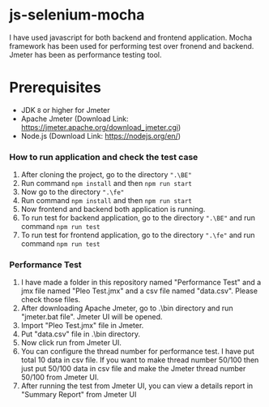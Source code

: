 # js-selenium-mocha

I have used javascript for both backend and frontend application. Mocha framework has been used for performing test over fronend and backend.
Jmeter has been as performance testing tool.

# Prerequisites
* JDK `8` or higher for Jmeter
* Apache Jmeter (Download Link: https://jmeter.apache.org/download_jmeter.cgi)
* Node.js (Download Link: https://nodejs.org/en/)

### How to run application and check the test case
1. After cloning the project, go to the directory `".\BE"`
2. Run command `npm install` and then `npm run start`
3. Now go to the directory `".\fe"`
4. Run command `npm install` and then `npm run start`
5. Now frontend and backend both application is running.
6. To run test for backend application, go to the directory `".\BE"` and run command `npm run test`
7. To run test for frontend application, go to the directory `".\fe"` and run command `npm run test`

### Performance Test
1. I have made a folder in this repository named "Performance Test" and a jmx file named "Pleo Test.jmx" and a csv file named "data.csv". Please check those files.
2. After downloading Apache Jmeter, go to .\bin directory and run "jmeter.bat file". Jmeter UI will be opened.
3. Import "Pleo Test.jmx" file in Jmeter.
4. Put "data.csv" file in .\bin directory.
5. Now click run from Jmeter UI.
6. You can configure the thread number for performance test. I have put total 10 data in csv file. If you want to make thread number 50/100 then
just put 50/100 data in csv file and make the Jmeter thread number 50/100 from Jmeter UI.
7. After running the test from Jmeter UI, you can view a details report in "Summary Report" from Jmeter UI
